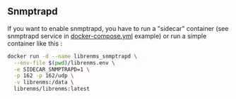 ## Snmptrapd

If you want to enable snmptrapd, you have to run a "sidecar" container (see snmptrapd service in [docker-compose.yml](../../examples/compose/docker-compose.yml) example) or run a simple container like this :

```bash
docker run -d --name librenms_snmptrapd \
  --env-file $(pwd)/librenms.env \
  -e SIDECAR_SNMPTRAPD=1 \
  -p 162 -p 162/udp \
  -v librenms:/data \
  librenms/librenms:latest
```
